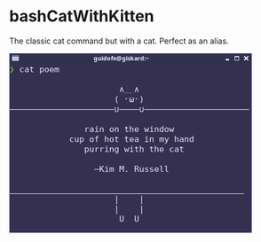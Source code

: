 # bashCatWithKitten
The classic cat command but with a cat. Perfect as an alias.

![example](screenshot.png)
